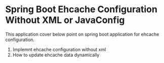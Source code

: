 # Spring Boot Ehcache Configuration Without XML or JavaConfig

This application cover below point on spring boot application for ehcache configuration.

1) Implemnt ehcache configuration without xml
2) How to update ehcache data dynamically
